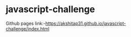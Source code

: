 # javascript-challenge

Github pages link:-https://akshitap31.github.io/javascript-challenge/index.html
